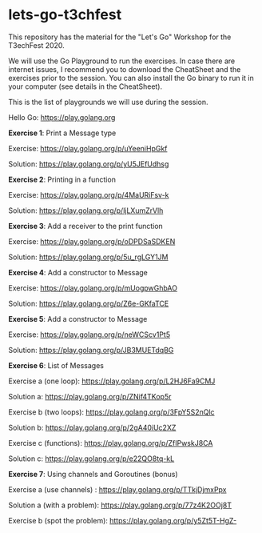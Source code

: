 # lets-go-t3chfest

This repository has the material for the "Let's Go" Workshop for the T3echFest 2020.

We will use the Go Playground to run the exercises. In case there are internet issues, I recommend you to download the CheatSheet and the exercises prior to the session. You can also install the Go binary to run it in your computer (see details in the CheatSheet).

This is the list of playgrounds we will use during the session.

Hello Go: https://play.golang.org

**Exercise 1**: Print a Message type

Exercise: https://play.golang.org/p/uYeeniHpGkf

Solution: https://play.golang.org/p/yU5JEfUdhsg

**Exercise 2**: Printing in a function

Exercise: https://play.golang.org/p/4MaURiFsv-k

Solution: https://play.golang.org/p/ljLXumZrVlh

**Exercise 3**: Add a receiver to the print function

Exercise: https://play.golang.org/p/oDPDSaSDKEN

Solution: https://play.golang.org/p/5u_rgLGY1JM

**Exercise 4**: Add a constructor to Message

Exercise: https://play.golang.org/p/mUogpwGhbAO

Solution: https://play.golang.org/p/Z6e-GKfaTCE

**Exercise 5**: Add a constructor to Message

Exercise: https://play.golang.org/p/neWCScv1Pt5

Solution: https://play.golang.org/p/JB3MUETdqBG

**Exercise 6**: List of Messages

Exercise a (one loop): https://play.golang.org/p/L2HJ6Fa9CMJ

Solution a: https://play.golang.org/p/ZNif4TKop5r

Exercise b (two loops): https://play.golang.org/p/3FpY5S2nQlc

Solution b: https://play.golang.org/p/2gA40iUc2XZ

Exercise c (functions): https://play.golang.org/p/ZfIPwskJ8CA

Solution c: https://play.golang.org/p/e22QO8tq-kL

**Exercise 7**: Using channels and Goroutines (bonus)

Exercise a (use channels) : https://play.golang.org/p/TTkjDjmxPpx

Solution a (with a problem): https://play.golang.org/p/77z4K2OOj8T

Exercise b (spot the problem): https://play.golang.org/p/y5Zt5T-HgZ-

